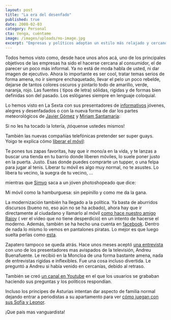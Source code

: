 ```yaml
---
layout: post
title: "La era del desenfado"
published: true
date: 2008-02-03
category: Personal
cta: Venga, cuéntame
image: /images/uploads/no-image.jpg
excerpt: "Empresas y políticos adoptan un estilo más relajado y cercano para parecer más modernos y accesibles."
---
```


Todos hemos visto como, desde hace unos años acá, uno de los principales objetivos de las empresas ha sido el hacerse
cercana al consumidor, el de parecer un poco más informal. Ya no está de moda habla de usted, ni dar imagen de
ejecutivo. Ahora lo importante es ser cool, tratar temas serios de forma amena, no ir siempre enchaquetado, llevar el
pelo un poco rebelde, dejarse de tantos colores oscuros y pintarlo todo de amarillo, verde, naranja, rojo. Las fuentes (
tipos de letra) sólidas, rígidas y de formas bien definidas son del pasado. Los eslóganes siempre en lenguaje coloquial.

Lo hemos visto en La Sexta con sus presentadores
de [informativos](https://web.archive.org/web/20110803064714/http://www.lasextanoticias.com/) jóvenes, alegres y
desenfadados o con la nueva forma de dar los partes meteorológicos
de [Javier Gómez](https://web.archive.org/web/20110803064714/http://es.youtube.com/watch?v=AfputCN9Am4)
y [Miriam Santamaría](https://web.archive.org/web/20110803064714/http://es.youtube.com/watch?v=tO7WRj7m9LE):

Si no les ha tocado la lotería, ¡tóquense ustedes mismos!

También las nuevas compañías telefónicas pretender ser super guays. Yoigo te explica
cómo [liberar el móvil](https://web.archive.org/web/20110803064714/http://www.yoigo.com/enyoigo/libera_tu_movil.php):

Te pones tus zapas favoritas, hay que ir mono/a en la vida, y te lanzas a buscar una tienda en tu barrio donde liberen
móviles, lo suele poner justo en la puerta. Justo. Esas donde puedes comprarte un tupper, o una felpa para jugar al
tenis. Liberar tu móvil es algo muy normal, no te asustes. Lo libera tu vecino, la suegra de tu vecino, ...

mientras que [Simyo](https://web.archive.org/web/20110803064714/http://www.simyo.es/) saca a un jóven photoshopeado que
dice:

Mi móvil como la hamburguesa: sin pepinillo y como me da la gana.

La modernización también ha llegado a la política. Ya basta de aburridos discursos (bueno no, eso aún no se ha acbado),
ahora hay que ir directamente al ciudadano y llamarlo al
móvil [como hace nuestro amigo Rajoy](https://web.archive.org/web/20110803064714/http://www.20minutos.es/noticia/342955/0/rajoy/movil/propuesta/) (
ver el video que no tiene desperdicio) en un intento de hacerse el moderno. Además, también se ha hecho una cuenta
en [facebook](https://web.archive.org/web/20110803064714/http://www.facebook.com/people/Mariano_Rajoy/600509627).
Dentro de nada lo mismo lo vemos en pantalones piratas. Lo mejor es que luego suelta perlas
como [esta](https://web.archive.org/web/20110803064714/http://actualidad.terra.es/articulo/html/av2108990.htm).

Zapatero tampoco se queda atrás. Hace unos meses
aceptó [una entrevista](https://web.archive.org/web/20110803064714/http://es.youtube.com/watch?v=UYouZPAoEcU) con uno de
los presentadores mas avispados de la televisión, Andreu Buenafuente. Le recibió en la Moncloa de una forma bastante
amena, nada de entrevistas rígidas e inflexibles. Fue una cosa incluso divertida. Le preguntó a Andreu si había venido
en cercanías, debido al retraso.

También se creó [un canal en Youtube](https://web.archive.org/web/20110803064714/http://es.youtube.com/elecciones08) en
el que los usuarios se grababan haciendo sus preguntas y los políticos respondían.

Incluso los príncipes de Asturias intentan dar aspecto de familia normal dejando entrar a periodistas a su apartamento
para
ver [cómo juegan con sus Sofía y Leonor](https://web.archive.org/web/20110803064714/http://www.abc.es/informacion/principes-asturias/galeriacumplefelipe11.asp).

¡Que país mas vanguardista!